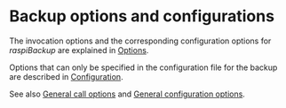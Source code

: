 # Backup options and configurations

The invocation options and the corresponding configuration options
for *raspiBackup* are explained in [Options](backup-options.md).

Options that can only be specified in the configuration file for the backup
are described in [Configuration](backup-config-options.md).

See also [General call options](general-options.md) and [General configuration options](general-config-options.md).

[.status]: translated



